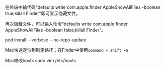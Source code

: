 在终端中输代码“defaults write com.apple.finder AppleShowAllFiles -boolean true;killall Finder”即可显示隐藏文件。

再次隐藏文件，可以输入命令“defaults write com.apple.finder AppleShowAllFiles -boolean false;killall Finder”。

pod install --verbose --no-repo-update

Mac快速定位到制定路径：在Finder中使用`command + shift +G`

Mac修改hosts sudo vim /etc/hosts